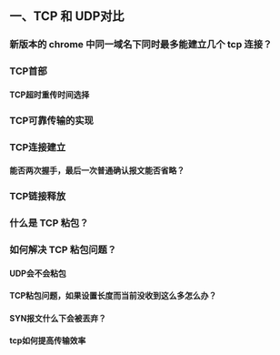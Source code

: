 

## 一、TCP 和 UDP对比


### 新版本的 chrome 中同一域名下同时最多能建立几个 tcp 连接？

### TCP首部



#### TCP超时重传时间选择



### TCP可靠传输的实现
### TCP连接建立
#### 能否两次握手，最后一次普通确认报文能否省略？

### TCP链接释放

### 什么是 TCP 粘包？


### 如何解决 TCP 粘包问题？

#### UDP会不会粘包

#### TCP粘包问题，如果设置长度而当前没收到这么多怎么办？

#### SYN报文什么下会被丟弃？

#### tcp如何提高传输效率